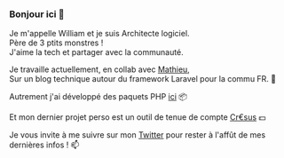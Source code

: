 ### Bonjour ici 👋

Je m'appelle William et je suis Architecte logiciel.  
Père de 3 ptits monstres !  
J'aime la tech et partager avec la communauté.  

Je travaille actuellement, en collab avec [Mathieu](https://github.com/DeGraciaMathieu),  
Sur un blog technique autour du framework Laravel pour la commu FR. 🔭  

Autrement j'ai développé des paquets PHP [ici](https://github.com/neoshiftlab) :package:

Et mon dernier projet perso est un outil de tenue de compte [Cr€sus](https://github.com/william-suppo/cresus) 💵

Je vous invite à me suivre sur mon [Twitter](https://twitter.com/williamsuppo) pour rester à l'affût de mes dernières infos ! 📫
